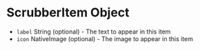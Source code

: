 # ScrubberItem Object

* `label` String (optional) - The text to appear in this item
* `icon` NativeImage (optional) - The image to appear in this item
